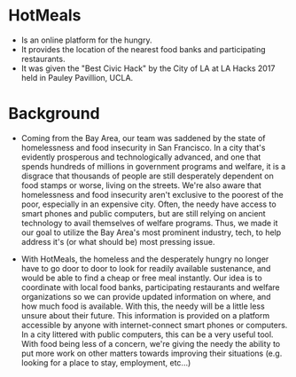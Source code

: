 # HotMeals
- Is an online platform for the hungry.
- It provides the location of the nearest food banks and participating restaurants.
- It was given the "Best Civic Hack" by the City of LA at LA Hacks 2017 held in Pauley Pavillion, UCLA.

# Background
- Coming from the Bay Area, our team was saddened by the state of homelessness and food insecurity in San Francisco. In a city that's evidently prosperous and technologically advanced, and one that spends hundreds of millions in government programs and welfare, it is a disgrace that thousands of people are still desperately dependent on food stamps or worse, living on the streets. We're also aware that homelessness and food insecurity aren't exclusive to the poorest of the poor, especially in an expensive city. Often, the needy have access to smart phones and public computers, but are still relying on ancient technology to avail themselves of welfare programs. Thus, we made it our goal to utilize the Bay Area's most prominent industry, tech, to help address it's (or what should be) most pressing issue.

- With HotMeals, the homeless and the desperately hungry no longer have to go door to door to look for readily available sustenance, and would be able to find a cheap or free meal instantly. Our idea is to coordinate with local food banks, participating restaurants and welfare organizations so we can provide updated information on where, and how much food is available. With this, the needy will be a little less unsure about their future. This information is provided on a platform accessible by anyone with internet-connect smart phones or computers. In a city littered with public computers, this can be a very useful tool. With food being less of a concern, we're giving the needy the ability to put more work on other matters towards improving their situations (e.g. looking for a place to stay, employment, etc...)
